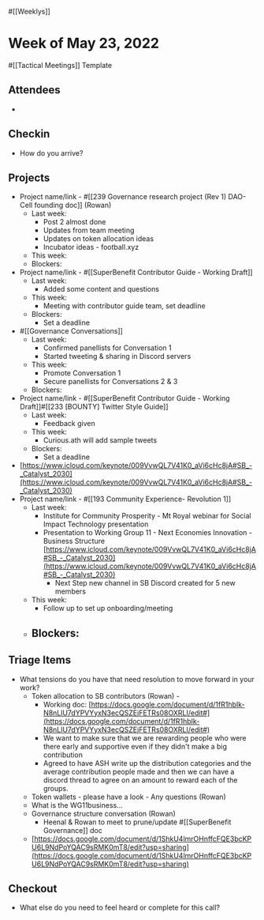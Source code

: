 #[[Weeklys]] 
# Week of May 23, 2022
#[[Tactical Meetings]] Template

## Attendees
- 

## Checkin
- How do you arrive?

## Projects
- Project name/link - #[[239 Governance research project (Rev 1) DAO-Cell founding doc]]  (Rowan)
	- Last week:
		- Post 2 almost done
		- Updates from team meeting
		- Updates on token allocation ideas
		- Incubator ideas - football.xyz
	- This week:
	- Blockers:
- Project name/link - #[[SuperBenefit Contributor Guide - Working Draft]] 
	- Last week: 
		- Added some content and questions
	- This week:
		- Meeting with contributor guide team, set deadline
	- Blockers:
		- Set a deadline
- #[[Governance Conversations]] 
	- Last week: 
		- Confirmed panellists for Conversation 1
		- Started tweeting & sharing in Discord servers
	- This week:
		- Promote Conversation 1
		- Secure panellists for Conversations 2 & 3
	- Blockers:
- Project name/link - #[[SuperBenefit Contributor Guide - Working Draft]]#[[233 [BOUNTY] Twitter Style Guide]]  
	- Last week: 
		- Feedback given 
	- This week:
		- Curious.ath will add sample tweets
	- Blockers:
		- Set a deadline
- [https://www.icloud.com/keynote/009VvwQL7V41K0_aVi6cHc8jA#SB_-_Catalyst_2030](https://www.icloud.com/keynote/009VvwQL7V41K0_aVi6cHc8jA#SB_-_Catalyst_2030) 
- Project name/link - #[[193 Community Experience- Revolution 1]] 
	- Last week: 
		- Institute for Community Prosperity - Mt Royal webinar for Social Impact Technology presentation
		- Presentation to Working Group 11 - Next Economies Innovation - Business Structure [https://www.icloud.com/keynote/009VvwQL7V41K0_aVi6cHc8jA#SB_-_Catalyst_2030](https://www.icloud.com/keynote/009VvwQL7V41K0_aVi6cHc8jA#SB_-_Catalyst_2030) 
			- Next Step new channel in SB Discord created for 5 new members
	- This week:
		- Follow up to set up onboarding/meeting 
	- Blockers:
		- 

## Triage Items
- What tensions do you have that need resolution to move forward in your work?
	- Token allocation to SB contributors (Rowan) - 
		- Working doc: [https://docs.google.com/document/d/1fR1hbIk-N8nLlU7dYPVYyxN3ecQSZEjFETRs08OXRLI/edit#](https://docs.google.com/document/d/1fR1hbIk-N8nLlU7dYPVYyxN3ecQSZEjFETRs08OXRLI/edit#) 
		- We want to make sure that we are rewarding people who were there early and supportive even if they didn't make a big contribution
		- Agreed to have ASH write up the distribution categories and the average contribution people made and then we can have a discord thread to agree on an amount to reward each of the groups. 
	- Token wallets - please have a look - Any questions (Rowan)
	- What is the WG11business...
	- Governance structure conversation (Rowan)
		- Heenal & Rowan to meet to prune/update #[[SuperBenefit Governance]] doc
	- [https://docs.google.com/document/d/1ShkU4lmrOHnffcFQE3bcKPU6L9NdPoYQAC9sRMK0mT8/edit?usp=sharing](https://docs.google.com/document/d/1ShkU4lmrOHnffcFQE3bcKPU6L9NdPoYQAC9sRMK0mT8/edit?usp=sharing) 

## Checkout
- What else do you need to feel heard or complete for this call?

